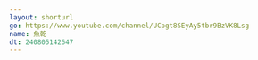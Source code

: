 ```yaml
---
layout: shorturl
go: https://www.youtube.com/channel/UCpgt8SEyAy5tbr9BzVK8Lsg
name: 魚乾
dt: 240805142647
---
```

